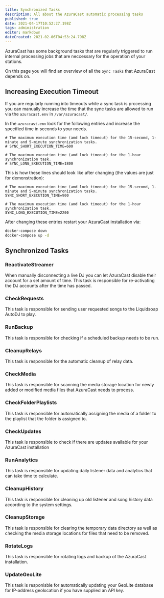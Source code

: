 ```yaml
---
title: Synchronized Tasks
description: All about the AzuraCast automatic processing tasks
published: true
date: 2021-04-17T10:52:27.198Z
tags: administration
editor: markdown
dateCreated: 2021-02-06T04:53:24.798Z
---
```


AzuraCast has some background tasks that are regularly triggered to run internal processing jobs that are neccessary for the operation of your stations.

On this page you will find an overview of all the `Sync Tasks` that AzuraCast depends on.

## Increasing Execution Timeout

If you are regularly running into timeouts while a sync task is processing you can manually increase the time that the sync tasks are allowed to run via the `azuracast.env` in `/var/azuracast/`.

In the `azuracast.env` look for the following entries and increase the specified time in seconds to your needs.

```
# The maximum execution time (and lock timeout) for the 15-second, 1-minute and 5-minute synchronization tasks.
# SYNC_SHORT_EXECUTION_TIME=600

# The maximum execution time (and lock timeout) for the 1-hour synchronization task.
# SYNC_LONG_EXECUTION_TIME=1800
```

This is how these lines should look like after changing (the values are just for demonstration):

```
# The maximum execution time (and lock timeout) for the 15-second, 1-minute and 5-minute synchronization tasks.
SYNC_SHORT_EXECUTION_TIME=900

# The maximum execution time (and lock timeout) for the 1-hour synchronization task.
SYNC_LONG_EXECUTION_TIME=2200
```

After changing these entries restart your AzuraCast installation via:

```bash
docker-compose down
docker-compose up -d
```

## Synchronized Tasks

### ReactivateStreamer

When manually disconnecting a live DJ you can let AzuraCast disable their account for a set amount of time. This task is responsible for re-activating the DJ accounts after the time has passed.

### CheckRequests

This task is responsible for sending user requested songs to the Liquidsoap AutoDJ to play.

### RunBackup

This task is responsible for checking if a scheduled backup needs to be run.

### CleanupRelays

This task is responsible for the automatic cleanup of relay data.

### CheckMedia

This task is responsible for scanning the media storage location for newly added or modified media files that AzuraCast needs to process.

### CheckFolderPlaylists

This task is responsible for automatically assigning the media of a folder to the playlist that the folder is assigned to.

### CheckUpdates

This task is responsible to check if there are updates available for your AzuraCast installation

### RunAnalytics

This task is responsible for updating daily listener data and analytics that can take time to calculate.

### CleanupHistory

This task is responsible for cleaning up old listener and song history data according to the system settings.

### CleanupStorage

This task is responsible for clearing the temporary data directory as well as checking the media storage locations for files that need to be removed.

### RotateLogs

This task is responsible for rotating logs and backup of the AzuraCast installation.

### UpdateGeoLite

This task is responisble for automatically updating your GeoLite database for IP-address geolocation if you have supplied an API key.
